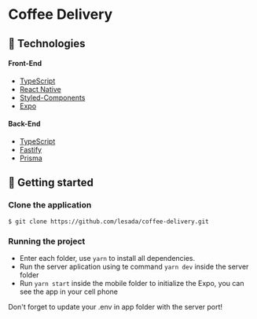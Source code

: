 # Coffee Delivery

## 🧪 Technologies

#### Front-End
- [TypeScript](https://www.typescriptlang.org/)
- [React Native](https://reactnative.dev/)
- [Styled-Components](https://styled-components.com/)
- [Expo](https://expo.dev/)

#### Back-End
- [TypeScript](https://www.typescriptlang.org/)
- [Fastify](https://fastify.dev/)
- [Prisma](https://www.prisma.io/)

## 🚀 Getting started

### Clone the application

`$ git clone https://github.com/lesada/coffee-delivery.git`

### Running the project

- Enter each folder, use `yarn` to install all dependencies.
- Run the server aplication using te command `yarn dev` inside the server folder
- Run `yarn start` inside the mobile folder to initialize the Expo, you can see the app in your cell phone

Don't forget to update your .env in app folder with the server port!
